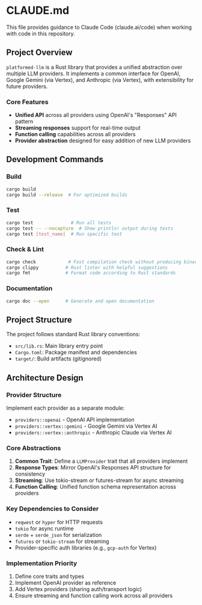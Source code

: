 # CLAUDE.md

This file provides guidance to Claude Code (claude.ai/code) when working with code in this repository.

## Project Overview

`platformed-llm` is a Rust library that provides a unified abstraction over multiple LLM providers. It implements a common interface for OpenAI, Google Gemini (via Vertex), and Anthropic (via Vertex), with extensibility for future providers.

### Core Features
- **Unified API** across all providers using OpenAI's "Responses" API pattern
- **Streaming responses** support for real-time output
- **Function calling** capabilities across all providers
- **Provider abstraction** designed for easy addition of new LLM providers

## Development Commands

### Build
```bash
cargo build
cargo build --release  # For optimized builds
```

### Test
```bash
cargo test              # Run all tests
cargo test -- --nocapture  # Show println! output during tests
cargo test [test_name]  # Run specific test
```

### Check & Lint
```bash
cargo check            # Fast compilation check without producing binaries
cargo clippy          # Rust linter with helpful suggestions
cargo fmt             # Format code according to Rust standards
```

### Documentation
```bash
cargo doc --open      # Generate and open documentation
```

## Project Structure

The project follows standard Rust library conventions:
- `src/lib.rs`: Main library entry point
- `Cargo.toml`: Package manifest and dependencies
- `target/`: Build artifacts (gitignored)

## Architecture Design

### Provider Structure
Implement each provider as a separate module:
- `providers::openai` - OpenAI API implementation
- `providers::vertex::gemini` - Google Gemini via Vertex AI
- `providers::vertex::anthropic` - Anthropic Claude via Vertex AI

### Core Abstractions
1. **Common Trait**: Define a `LLMProvider` trait that all providers implement
2. **Response Types**: Mirror OpenAI's Responses API structure for consistency
3. **Streaming**: Use tokio-stream or futures-stream for async streaming
4. **Function Calling**: Unified function schema representation across providers

### Key Dependencies to Consider
- `reqwest` or `hyper` for HTTP requests
- `tokio` for async runtime
- `serde` + `serde_json` for serialization
- `futures` or `tokio-stream` for streaming
- Provider-specific auth libraries (e.g., `gcp-auth` for Vertex)

### Implementation Priority
1. Define core traits and types
2. Implement OpenAI provider as reference
3. Add Vertex providers (sharing auth/transport logic)
4. Ensure streaming and function calling work across all providers